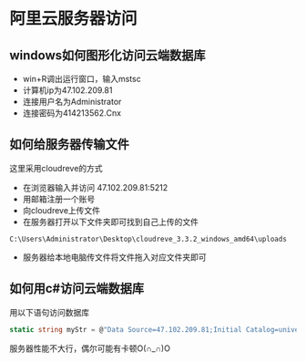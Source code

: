 # 阿里云服务器访问

## windows如何图形化访问云端数据库

- win+R调出运行窗口，输入mstsc
- 计算机ip为47.102.209.81
- 连接用户名为Administrator
- 连接密码为414213562.Cnx

## 如何给服务器传输文件

这里采用cloudreve的方式

- 在浏览器输入并访问 47.102.209.81:5212
- 用邮箱注册一个账号
- 向cloudreve上传文件
- 在服务器打开以下文件夹即可找到自己上传的文件

```
C:\Users\Administrator\Desktop\cloudreve_3.3.2_windows_amd64\uploads
```


- 服务器给本地电脑传文件将文件拖入对应文件夹即可


## 如何用c#访问云端数据库

用以下语句访问数据库

```c#
static string myStr = @"Data Source=47.102.209.81;Initial Catalog=university;User ID=NanxiChen;Password=123456";
```

服务器性能不大行，偶尔可能有卡顿O(∩_∩)O
